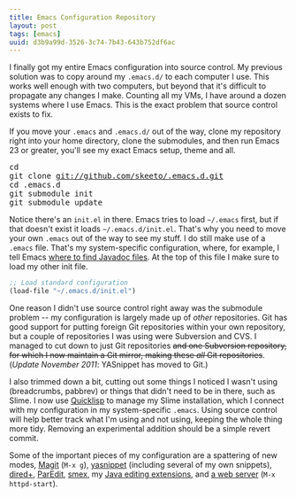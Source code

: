 ```yaml
---
title: Emacs Configuration Repository
layout: post
tags: [emacs]
uuid: d3b9a99d-3526-3c74-7b43-643b752df6ac
---
```


I finally got my entire Emacs configuration into source control. My
previous solution was to copy around my `.emacs.d/` to each computer I
use. This works well enough with two computers, but beyond that it's
difficult to propagate any changes I make. Counting all my VMs, I have
around a dozen systems where I use Emacs. This is the exact problem
that source control exists to fix.

If you move your `.emacs` and `.emacs.d/` out of the way, clone my
repository right into your home directory, clone the submodules, and
then run Emacs 23 or greater, you'll see my exact Emacs setup, theme
and all.

<pre>
cd
git clone <a href="https://github.com/skeeto/.emacs.d">git://github.com/skeeto/.emacs.d.git</a>
cd .emacs.d
git submodule init
git submodule update
</pre>

Notice there's an `init.el` in there. Emacs tries to load `~/.emacs`
first, but if that doesn't exist it loads `~/.emacs.d/init.el`. That's
why you need to move your own `.emacs` out of the way to see my
stuff. I do still make use of a `.emacs` file. That's my
system-specific configuration, where, for example, I tell Emacs [where
to find Javadoc files](/blog/2010/10/14/). At the top of this file I
make sure to load my other init file.

~~~cl
;; Load standard configuration
(load-file "~/.emacs.d/init.el")
~~~

One reason I didn't use source control right away was the submodule
problem -- my configuration is largely made up of *other*
repositories. Git has good support for putting foreign Git
repositories within your own repository, but a couple of repositories
I was using were Subversion and CVS. I managed to cut down to just Git
repositories <s>and one Subversion repository, for which I now
maintain a Git mirror, making these *all* Git repositories</s>.
(*Update November 2011*: YASnippet has moved to Git.)

I also trimmed down a bit, cutting out some things I noticed I wasn't
using (breadcrumbs, pabbrev) or things that didn't need to be in
there, such as Slime. I now use [Quicklisp](http://www.quicklisp.org/)
to manage my Slime installation, which I connect with my configuration
in my system-specific `.emacs`. Using source control will help better
track what I'm using and not using, keeping the whole thing more
tidy. Removing an experimental addition should be a simple revert
commit.

Some of the important pieces of my configuration are a spattering of
new modes, [Magit](http://philjackson.github.com/magit/) (`M-x g`),
[yasnippet](https://github.com/capitaomorte/yasnippet) (including
several of my own snippets),
[dired+](http://www.emacswiki.org/emacs/DiredPlus),
[ParEdit](http://www.emacswiki.org/emacs/ParEdit),
[smex](https://github.com/nonsequitur/smex), my
[Java editing extensions](/blog/2010/10/15/), and
[a web server](/blog/2009/05/17/) (`M-x httpd-start`).
